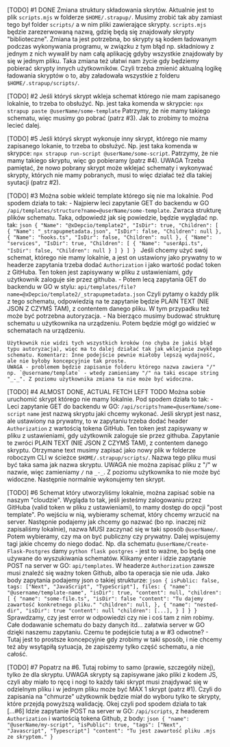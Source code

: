 [TODO] #1 DONE
    Zmiana struktury składowania skrytów. Aktualnie jest to plik `scripts.mjs` w folderze `$HOME/.strapup/`.
    Musimy zrobić tak aby zamiast tego był folder `scripts/` a w nim pliki zawierające skrypty. `scripts.mjs` będzie zarezerwowaną nazwą, gdzię będą się znajdowały skrypty "biblioteczne". Zmiana ta jest potrzebna, bo skrypty są kodem ładowanym podczas wykonywania programu, w związku z tym błąd np. składniowy z jednym z nich wywalił by nam całą aplikację gdyby wszystkie znajdowały by się w jednym pliku. Taka zmiana też ułatwi nam życie gdy będziemy pobierać skrypty innych użytkowników.
    Czyli trzeba zmienić aktualną logikę ładowania skryptów o to, aby załadowała wszystkie z folderu `$HOME/.strapup/scripts/`.

[TODO] #2
    Jeśli któryś skrypt wkleja schemat którego nie mam zapisanego lokalnie, to trzeba to obsłużyć.
    Np. jest taka komenda w skrypcie: `npx strapup paste @userName/some-template`
    Patrzymy, że nie mamy takiego schematu, więc musimy go pobrać (patrz #3). Jak to zrobimy to można lecieć dalej.

[TODO] #5
    Jeśli któryś skrypt wykonuje inny skrypt, którego nie mamy zapisanego lokanie, to trzeba to obsłużyć.
    Np. jest taka komenda w skrypce: `npx strapup run-script @userName/some-script`.
    Patrzymy, że nie mamy takiego skryptu, więc go pobieramy (patrz #4). UWAGA Trzeba pamiętać, że nowo pobrany skrypt może wklejać schematy i wykonywać skrypty, których nie mamy pobranych, musi to więc działać też dla takiej syutacji (patrz #2).

[TODO] #3
    Można sobie wkleić template którego się nie ma lokalnie.
    Pod spodem działa to tak:
    - Najpierw leci zapytanie GET do backendu w GO `/api/templates/structure?name=@userName/some-template`. Zwraca strukturę plików schematu. Taka, odpowiedź jak się powiedzie, będzie wyglądać np. tak:
    ```json
    {
        "Name": "@xDepcio/template2",
        "IsDir": true,
        "Children": [
            {
                "Name": "_strapupmetadata.json",
                "IsDir": false,
                "Children": null
            },
            {
                "Name": "hooks.ts",
                "IsDir": false,
                "Children": null
            },
            {
                "Name": "services",
                "IsDir": true,
                "Children": [
                    {
                        "Name": "userApi.ts",
                        "IsDir": false,
                        "Children": null
                    }
                ]
            }
        ]
    }
    ```
    Jeśli chcemy użyć swój schemat, którego nie mamy lokalnie, a jest on ustawiony jako prywatny to w headerze zapytania trzeba dodać `Authorization` i jako wartość podać token z GitHuba. Ten token jest zapisywany w pliku z ustawieniami, gdy użytkownik zaloguje sie przez githuba.
    - Potem lecą zapytania GET do backendu w GO w stylu: `api/templates/file?name=@xDepcio/template2/_strapupmetadata.json`
    Czyli pytamy o każdy plik z tego schematu, odpowiedzią na te zapytanie będzie PLAIN TEXT (NIE JSON Z CZYMŚ TAM), z contentem danego pliku. W tym przypadku też może być potrzebna autoryzacja.
    - Na bierząco musimy budować strukturę schematu u użytkownika na urządzeniu. Potem będzie mógł go widzieć w schematach na urządzeniu.

    Użytkownik nie widzi tych wszystkich kroków (no chyba że jakiś błąd typu autoryzacja), więc ma to dalej działać tak jak wklejanie zwykłego schematu. Komentarz: Inne podejście pewnie miałoby lepszą wydajność, ale nie byłoby koncepcyjnie tak proste.
    UWAGA - problemem będzie zapisanie folderu którego nazwa zawiera "/" np. `@username/template` - wtedy zamieniamy "/" na taki escape string "_-_". Z poziomu użytkownika zmiana ta nie może być widoczna.

[TODO] #4 ALMOST DONE, ACTUAL FETCH LEFT TODO
    Można sobie uruchomić skrypt którego nie mamy lokalnie.
    Pod spodem działa to tak:
    - Leci zapytanie GET do backendu w GO: `/api/scripts?name=@userName/some-script`
    `name` jest nazwą skryptu jaki chcemy wykonać. Jeśli skrypt jest nasz, ale ustawiony na prywatny, to w zapytaniu trzeba dodać header `Authorization` z wartością tokena GitHub. Ten token jest zapisywany w pliku z ustawieniami, gdy użytkownik zaloguje sie przez githuba. Zapytanie te zwróci PLAIN TEXT (NIE JSON Z CZYMŚ TAM), z contentem danego skryptu. Otrzymane text musimy zapisać jako nowy plik w folderze roboczym CLI w ścieżce `$HOME/.strapup/scripts/`. Nazwa tego pliku musi być taka sama jak nazwa skryptu. UWAGA nie można zapisać pliku z "/" w nazwie, więc zamieniamy `/` na `_-_`. Z poziomu użytkownika to nie może być widoczne. Następnie normalnie wykonujemy ten skrypt.

[TODO] #6
    Schemat który utworzyliśmy lokalnie, można zapisać sobie na naszym "cloudzie".
    Wygląda to tak, jeśli jesteśmy zalogowaniu przez GitHuba (valid token w pliku z ustawieniami), to mamy dostęp do opcji "post template".
    Po wejściu w nią, wybieramy schemat, który chcemy wrzucić na server. Następnie podajemy jak chcemy go nazwać (bo np. inaczej niż zapisaliśmy lokalnie), nazwa MUSI zaczynać się w taki sposób `@userName/`. Potem wybieramy, czy ma on być publiczny czy prywatny. Dalej wpisujemy tagi jakie chcemy do niego dodać. Np. dla schematu `@userName/Create-Flask-Postgres` damy `python flask postgres` - jest to ważne, bo będą one używane do wyszukiwania schematów.
    Klikamy enter i idzie zapytanie POST na server w GO: `api/templates`. W headerze `Authorization` zawsze musi znaleźć się ważny token Github, albo ta operacja sie nie uda.
    Jako body zapytania podajemy json o takiej strukturze:
    ```json
    {
        isPublic: false,
        tags: ["Next", "JavaScript", "TypeScript"],
        files: {
            "name": "@username/template-name",
            "isDir": true,
            "content": null,
            "children": [
                {
                    "name": "some-file.ts",
                    "isDir": false
                    "content": "Tu dajemy zawartość konkretnego pliku."
                    "children": null,
                },
                {
                    "name": "nested-dir",
                    "isDir": true
                    "content": null
                    "children": [...],
                }
            ]
        }
    }
    ```
    Sprawdzamy, czy jest error w odpowiedzi czy nie i coś tam z nim robimy. Całe dodawanie schematu do bazy danych itd... załatwia server w GO dzięki naszemu zapytaniu.
    Czemu te podejście tutaj a w #3 odwotne? - Tutaj jest to prostsze koncepcyjnie gdy zrobimy w taki sposób, i nie chcemy też aby wsytąpiłą sytuacja, że zapiszemy tylko część schematu, a nie całość.

[TODO] #7
    Popatrz na #6. Tutaj robimy to samo (prawie, szczegóły niżej), tylko że dla skryptu.
    UWAGA skrypty są zapisywane jako pliki z kodem JS, czyli aby miało to ręcę i nogi to każdy taki skrypt musi znajdywać się w odzielnym pliku i w jednym pliku może być MAX 1 skrypt (patrz #1).
    Czyli do zapisania na "chmurze" użytkownik będzie miał do wyboru tylko te skrypty, które przejdą powyższą walidację.
    Okej czyli pod spodem działa to tak [...#6]
    Idzie zapytanie POST na server w GO: `/api/scripts`, z headerem `Authorization` i wartością tokena Github, z body:
    ```json
    {
        "name": "@userName/my-script",
        "isPublic": true,
        "tags": ["Next", "Javascript", "Typescript"]
        "content": "Tu jest zawartość pliku .mjs ze skryptem."
    }
    ```
